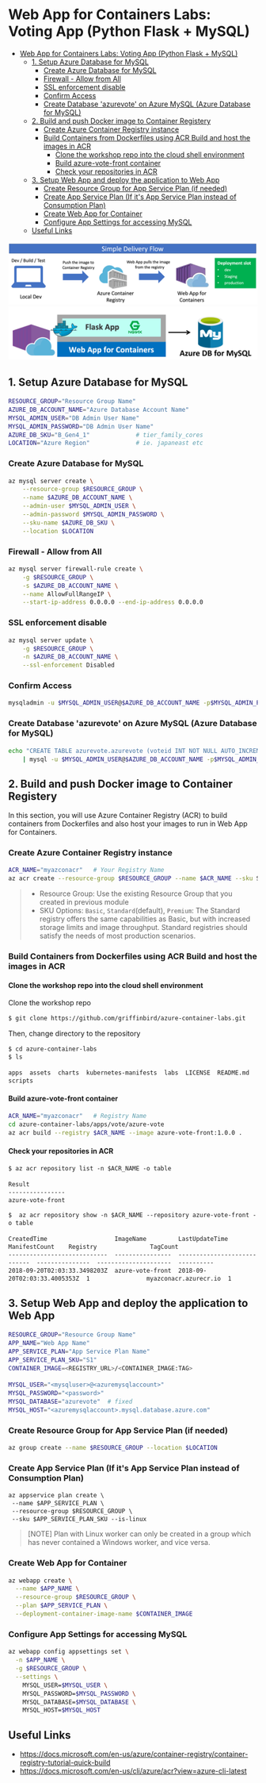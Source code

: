 # Web App for Containers Labs: Voting App (Python Flask + MySQL)

<!-- TOC -->

- [Web App for Containers Labs: Voting App (Python Flask + MySQL)](#web-app-for-containers-labs-voting-app-python-flask--mysql)
    - [1. Setup Azure Database for MySQL](#1-setup-azure-database-for-mysql)
        - [Create Azure Database for MySQL](#create-azure-database-for-mysql)
        - [Firewall - Allow from All](#firewall---allow-from-all)
        - [SSL enforcement disable](#ssl-enforcement-disable)
        - [Confirm Access](#confirm-access)
        - [Create Database 'azurevote' on Azure MySQL (Azure Database for MySQL)](#create-database-azurevote-on-azure-mysql-azure-database-for-mysql)
    - [2. Build and push Docker image to Container Registery](#2-build-and-push-docker-image-to-container-registery)
        - [Create Azure Container Registry instance](#create-azure-container-registry-instance)
        - [Build Containers from Dockerfiles using ACR Build and host the images in ACR](#build-containers-from-dockerfiles-using-acr-build-and-host-the-images-in-acr)
            - [Clone the workshop repo into the cloud shell environment](#clone-the-workshop-repo-into-the-cloud-shell-environment)
            - [Build azure-vote-front container](#build-azure-vote-front-container)
            - [Check your repositories in ACR](#check-your-repositories-in-acr)
    - [3. Setup Web App and deploy the application to Web App](#3-setup-web-app-and-deploy-the-application-to-web-app)
        - [Create Resource Group for App Service Plan (if needed)](#create-resource-group-for-app-service-plan-if-needed)
        - [Create App Service Plan (If it's App Service Plan instead of Consumption Plan)](#create-app-service-plan-if-its-app-service-plan-instead-of-consumption-plan)
        - [Create Web App for Container](#create-web-app-for-container)
        - [Configure App Settings for accessing MySQL](#configure-app-settings-for-accessing-mysql)
    - [Useful Links](#useful-links)

<!-- /TOC -->


![](../assets/webapp-simple-delivery-flow.png)
![](../assets/webapp-voting-app.png)


## 1. Setup Azure Database for MySQL

```sh
RESOURCE_GROUP="Resource Group Name"
AZURE_DB_ACCOUNT_NAME="Azure Database Account Name"
MYSQL_ADMIN_USER="DB Admin User Name"
MYSQL_ADMIN_PASSWORD="DB Admin User Name"
AZURE_DB_SKU="B_Gen4_1"             # tier_family_cores
LOCATION="Azure Region"             # ie. japaneast etc
```

### Create Azure Database for MySQL
```sh
az mysql server create \
    --resource-group $RESOURCE_GROUP \
    --name $AZURE_DB_ACCOUNT_NAME \
    --admin-user $MYSQL_ADMIN_USER \
    --admin-password $MYSQL_ADMIN_PASSWORD \
    --sku-name $AZURE_DB_SKU \
    --location $LOCATION
```

### Firewall - Allow from All
```sh
az mysql server firewall-rule create \
    -g $RESOURCE_GROUP \
    -s $AZURE_DB_ACCOUNT_NAME \
    --name AllowFullRangeIP \
    --start-ip-address 0.0.0.0 --end-ip-address 0.0.0.0
```
### SSL enforcement disable
```sh
az mysql server update \
    -g $RESOURCE_GROUP \
    -n $AZURE_DB_ACCOUNT_NAME \
    --ssl-enforcement Disabled
```

### Confirm Access
```sh
mysqladmin -u $MYSQL_ADMIN_USER@$AZURE_DB_ACCOUNT_NAME -p$MYSQL_ADMIN_PASSWORD -h $AZURE_DB_ACCOUNT_NAME.mysql.database.azure.com ping
```

### Create Database 'azurevote' on Azure MySQL (Azure Database for MySQL)
```sh
echo "CREATE TABLE azurevote.azurevote (voteid INT NOT NULL AUTO_INCREMENT,votevalue VARCHAR(45) NULL,PRIMARY KEY (voteid));" \
    | mysql -u $MYSQL_ADMIN_USER@$AZURE_DB_ACCOUNT_NAME -p$MYSQL_ADMIN_PASSWORD -h $AZURE_DB_ACCOUNT_NAME.mysql.database.azure.com
```


## 2. Build and push Docker image to Container Registery

In this section, you will use Azure Container Registry (ACR) to build containers from Dockerfiles and also host your images to run in Web App for Containers.


### Create Azure Container Registry instance

```sh
ACR_NAME="myazconacr"   # Your Registry Name
az acr create --resource-group $RESOURCE_GROUP --name $ACR_NAME --sku Standard
```
> - Resource Group: Use the existing Resource Group that you created in previous module
> - SKU Options: `Basic`, `Standard`(default), `Premium`: The Standard registry offers the same capabilities as Basic, but with increased storage limits and image throughput. Standard registries should satisfy the needs of most production scenarios.

### Build Containers from Dockerfiles using ACR Build and host the images in ACR

#### Clone the workshop repo into the cloud shell environment

Clone the workshop repo
```sh
$ git clone https://github.com/griffinbird/azure-container-labs.git
```

Then, change directory to the repository

```
$ cd azure-container-labs
$ ls

apps  assets  charts  kubernetes-manifests  labs  LICENSE  README.md  scripts
```

#### Build azure-vote-front container
```sh
ACR_NAME="myazconacr"   # Registry Name
cd azure-container-labs/apps/vote/azure-vote
az acr build --registry $ACR_NAME --image azure-vote-front:1.0.0 .
```

#### Check your repositories in ACR

```
$ az acr repository list -n $ACR_NAME -o table

Result
----------------
azure-vote-front
```

```
$  az acr repository show -n $ACR_NAME --repository azure-vote-front -o table

CreatedTime                   ImageName         LastUpdateTime                ManifestCount    Registry               TagCount
----------------------------  ----------------  ----------------------------  ---------------  ---------------------  ----------
2018-09-20T02:03:33.3498203Z  azure-vote-front  2018-09-20T02:03:33.4005353Z  1                myazconacr.azurecr.io  1
```

## 3. Setup Web App and deploy the application to Web App

```sh
RESOURCE_GROUP="Resource Group Name"
APP_NAME="Web App Name"
APP_SERVICE_PLAN="App Service Plan Name"
APP_SERVICE_PLAN_SKU="S1"
CONTAINER_IMAGE=<REGISTRY_URL>/<CONTAINER_IMAGE:TAG>

MYSQL_USER="<mysqluser>@<azuremysqlaccount>"
MYSQL_PASSWORD="<password>"
MYSQL_DATABASE="azurevote"  # fixed
MYSQL_HOST="<azuremysqlaccount>.mysql.database.azure.com"
```

### Create Resource Group for App Service Plan (if needed)
```sh
az group create --name $RESOURCE_GROUP --location $LOCATION
```

### Create App Service Plan (If it's App Service Plan instead of Consumption Plan)
```
az appservice plan create \
 --name $APP_SERVICE_PLAN \
 --resource-group $RESOURCE_GROUP \
 --sku $APP_SERVICE_PLAN_SKU --is-linux
```
> [NOTE] Plan with Linux worker can only be created in a group which has never contained a Windows worker, and vice versa.

### Create Web App for Container
```sh
az webapp create \
  --name $APP_NAME \
  --resource-group $RESOURCE_GROUP \
  --plan $APP_SERVICE_PLAN \
  --deployment-container-image-name $CONTAINER_IMAGE
```

### Configure App Settings for accessing MySQL
```sh
az webapp config appsettings set \
  -n $APP_NAME \
  -g $RESOURCE_GROUP \
  --settings \
    MYSQL_USER=$MYSQL_USER \
    MYSQL_PASSWORD=$MYSQL_PASSWORD \
    MYSQL_DATABASE=$MYSQL_DATABASE \
    MYSQL_HOST=$MYSQL_HOST
```


## Useful Links
- https://docs.microsoft.com/en-us/azure/container-registry/container-registry-tutorial-quick-build
- https://docs.microsoft.com/en-us/cli/azure/acr?view=azure-cli-latest

